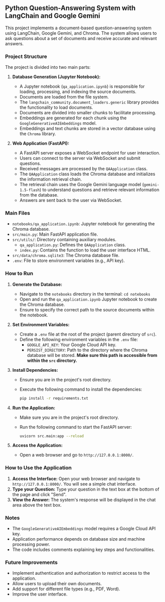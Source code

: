 ## Python Question-Answering System with LangChain and Google Gemini

This project implements a document-based question-answering system using LangChain, Google Gemini, and Chroma. The system allows users to ask questions about a set of documents and receive accurate and relevant answers.

### Project Structure

The project is divided into two main parts:

1. **Database Generation (Jupyter Notebook):**
   - A Jupyter notebook (`qa_application.ipynb`) is responsible for loading, processing, and indexing the source documents.
   - Documents are loaded from the file system.
   - The `langchain_community.document_loaders.generic` library provides the functionality to load documents.
   - Documents are divided into smaller chunks to facilitate processing.
   - Embeddings are generated for each chunk using the `GoogleGenerativeAIEmbeddings` model.
   - Embeddings and text chunks are stored in a vector database using the `Chroma` library.

2. **Web Application (FastAPI):**
   - A FastAPI server exposes a WebSocket endpoint for user interaction.
   - Users can connect to the server via WebSocket and submit questions.
   - Received messages are processed by the `QAApplication` class.
   - The `QAApplication` class loads the Chroma database and initializes the information retrieval chain.
   - The retrieval chain uses the Google Gemini language model (`gemini-1.5-flash`) to understand questions and retrieve relevant information from the database.
   - Answers are sent back to the user via WebSocket.

### Main Files

- `notebooks/qa_application.ipynb`: Jupyter notebook for generating the Chroma database.
- `src/main.py`: Main FastAPI application file.
- `src/utils/`: Directory containing auxiliary modules.
    - `qa_application.py`: Defines the `QAApplication` class.
    - `index.py`: Contains the function to load the user interface HTML.
- `src/data/chroma.sqlite3`: The Chroma database file.
- `.env`: File to store environment variables (e.g., API key).

### How to Run

1. **Generate the Database:**
   - Navigate to the `notebooks` directory in the terminal: `cd notebooks`
   - Open and run the `qa_application.ipynb` Jupyter notebook to create the Chroma database.
   - Ensure to specify the correct path to the source documents within the notebook.

2. **Set Environment Variables:**
   - Create a `.env` file at the root of the project (parent directory of `src`).
   - Define the following environment variables in the `.env` file:
     - `GOOGLE_API_KEY`: Your Google Cloud API key.
     - `PERSIST_DIRECTORY`: Path to the directory where the Chroma database will be stored. **Make sure this path is accessible from within the `src` directory.**

3. **Install Dependencies:**
   - Ensure you are in the project's root directory. 
   - Execute the following command to install the dependencies:

     ```bash
     pip install -r requirements.txt
     ```

4. **Run the Application:**
   - Make sure you are in the project's root directory.
   - Run the following command to start the FastAPI server:

     ```bash
     uvicorn src.main:app --reload
     ```

5. **Access the Application:**
   - Open a web browser and go to `http://127.0.0.1:8000/`.

### How to Use the Application

1. **Access the Interface:** Open your web browser and navigate to `http://127.0.0.1:8000/`. You will see a simple chat interface.
2. **Type your Question:** Type your question in the text box at the bottom of the page and click "Send".
3. **View the Answer:** The system's response will be displayed in the chat area above the text box. 

### Notes

- The `GoogleGenerativeAIEmbeddings` model requires a Google Cloud API key.
- Application performance depends on database size and machine processing power.
- The code includes comments explaining key steps and functionalities.

### Future Improvements

- Implement authentication and authorization to restrict access to the application.
- Allow users to upload their own documents.
- Add support for different file types (e.g., PDF, Word).
- Improve the user interface. 
